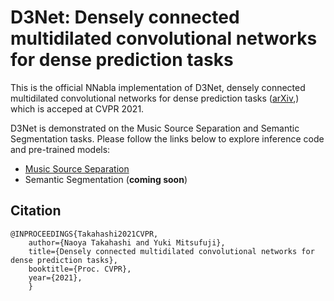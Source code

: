 # D3Net: Densely connected multidilated convolutional networks for dense prediction tasks

This is the official NNabla implementation of D3Net, densely connected multidilated convolutional networks for dense prediction tasks ([arXiv](https://arxiv.org/abs/2011.11844),)
which is acceped at CVPR 2021.

D3Net is demonstrated on the Music Source Separation and Semantic Segmentation tasks. Please follow the links below to explore inference code and pre-trained models:
* [Music Source Separation](./music-source-separation)
* Semantic Segmentation (**coming soon**)

## Citation
```
@INPROCEEDINGS{Takahashi2021CVPR,
    author={Naoya Takahashi and Yuki Mitsufuji},
    title={Densely connected multidilated convolutional networks for dense prediction tasks},
    booktitle={Proc. CVPR},
    year={2021},
    }
```
